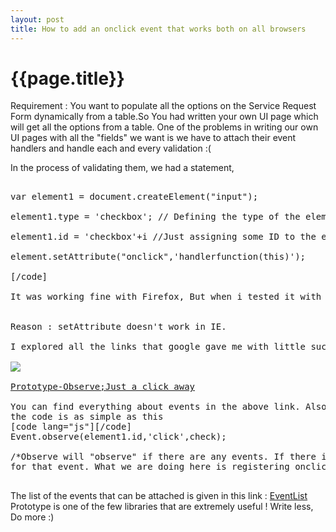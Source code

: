 ```yaml
---
layout: post
title: How to add an onclick event that works both on all browsers
--- 
```




 {{page.title}}
======================================================




Requirement :  You want to populate all the options on the Service Request Form dynamically from a table.So You had written your own UI page which will get all the options from a table.
One of the problems in writing our own UI pages with all the "fields" we want is we have to attach their event handlers and handle each and every validation :(

In the process of validating them, we had a statement,

<pre lang="javascript">

var element1 = document.createElement("input");

element1.type = 'checkbox'; // Defining the type of the element

element1.id = 'checkbox'+i //Just assigning some ID to the element created.

element.setAttribute("onclick",'handlerfunction(this)');

[/code]

It was working fine with Firefox, But when i tested it with IE, it wasn't working :(. One more reason for me to hate IE :|


Reason : setAttribute doesn't work in IE.

I explored all the links that google gave me with little success.Finally, I thought of using the "observe"  method of prototype.

<img src = "http://upload.wikimedia.org/wikipedia/en/b/b2/PROTOTYPE.png"/>

<a href= "http://www.prototypejs.org/api/event/observe">Prototype-Observe;Just a click away</a> 

You can find everything about events in the above link. Also one of the reasons I like about prototype when it comes to event handling is, You need not pass 'this' again to a handler function. 
the code is as simple as this
[code lang="js"][/code]
Event.observe(element1.id,'click',check); 

/*Observe will "observe" if there are any events. If there is an event, then it will check if there any handler function 
for that event. What we are doing here is registering onclick event with the check function.*/

</pre>
The list of the events that can be attached is given in this link :
<a href="http://www.w3schools.com/jsref/dom_obj_event.asp"> EventList </a> 
Prototype is one of the few libraries that are extremely useful ! Write less, Do more :) 